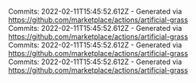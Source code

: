 Commits: 2022-02-11T15:45:52.612Z - Generated via https://github.com/marketplace/actions/artificial-grass
<br>
Commits: 2022-02-11T15:45:52.612Z - Generated via https://github.com/marketplace/actions/artificial-grass
<br>
Commits: 2022-02-11T15:45:52.612Z - Generated via https://github.com/marketplace/actions/artificial-grass
<br>
Commits: 2022-02-11T15:45:52.612Z - Generated via https://github.com/marketplace/actions/artificial-grass
<br>
